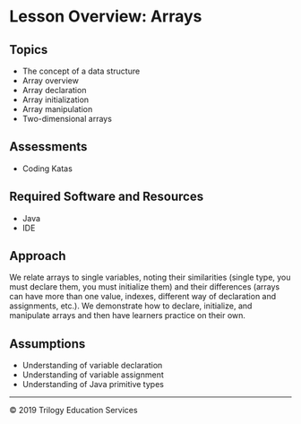 # Lesson Overview: Arrays

## Topics
-	The concept of a data structure
-	Array overview
-	Array declaration
-	Array initialization
-	Array manipulation
-	Two-dimensional arrays

## Assessments
- Coding Katas

## Required Software and Resources
- Java
- IDE

## Approach
We relate arrays to single variables, noting their similarities (single type, you must declare them, you must initialize them) and their differences (arrays can have more than one value, indexes, different way of declaration and assignments, etc.). We demonstrate how to declare, initialize, and manipulate arrays and then have learners practice on their own.

## Assumptions
- Understanding of variable declaration
- Understanding of variable assignment
- Understanding of Java primitive types


---
© 2019 Trilogy Education Services